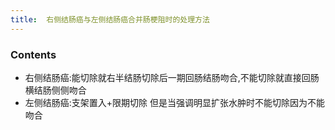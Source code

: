 ```yaml
---
title:  右侧结肠癌与左侧结肠癌合并肠梗阻时的处理方法
--- 
```


### Contents
- 右侧结肠癌:能切除就右半结肠切除后一期回肠结肠吻合,不能切除就直接回肠横结肠侧侧吻合
- 左侧结肠癌:支架置入+限期切除 但是当强调明显扩张水肿时不能切除因为不能吻合
